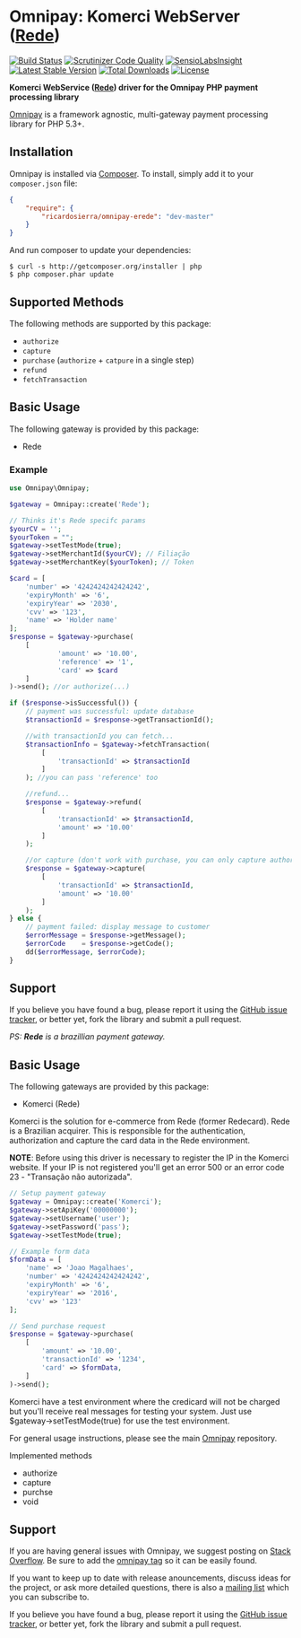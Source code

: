 # Omnipay: Komerci WebServer ([Rede](https://www.userede.com.br))

[![Build Status](https://travis-ci.org/byjg/omnipay-komerci.svg?branch=master)](https://travis-ci.org/byjg/omnipay-komerci)
[![Scrutinizer Code Quality](https://scrutinizer-ci.com/g/byjg/omnipay-komerci/badges/quality-score.png?b=master)](https://scrutinizer-ci.com/g/byjg/omnipay-komerci/?branch=master)
[![SensioLabsInsight](https://insight.sensiolabs.com/projects/5814bf37-e3ac-4232-9c5d-fe304a340e83/mini.png)](https://insight.sensiolabs.com/projects/5814bf37-e3ac-4232-9c5d-fe304a340e83)
[![Latest Stable Version](https://poser.pugx.org/byjg/omnipay-komerci/v/stable)](https://packagist.org/packages/byjg/omnipay-komerci)
[![Total Downloads](https://poser.pugx.org/byjg/omnipay-komerci/downloads)](https://packagist.org/packages/byjg/omnipay-komerci)
[![License](https://poser.pugx.org/byjg/omnipay-komerci/license)](https://packagist.org/packages/byjg/omnipay-komerci)

**Komerci WebService ([Rede](https://www.userede.com.br)) driver for the Omnipay PHP payment processing library**

[Omnipay](https://github.com/thephpleague/omnipay) is a framework agnostic, multi-gateway payment
processing library for PHP 5.3+. 

## Installation

Omnipay is installed via [Composer](http://getcomposer.org/). To install, simply add it
to your `composer.json` file:

```json
{
    "require": {
        "ricardosierra/omnipay-erede": "dev-master"
    }
}
```

And run composer to update your dependencies:

    $ curl -s http://getcomposer.org/installer | php
    $ php composer.phar update


## Supported Methods

The following methods are supported by this package:

* `authorize`
* `capture`
* `purchase` (`authorize` + `catpure` in a single step)
* `refund`
* `fetchTransaction`

## Basic Usage

The following gateway is provided by this package:

* Rede

### Example

```php
use Omnipay\Omnipay;

$gateway = Omnipay::create('Rede');

// Thinks it's Rede specifc params
$yourCV = '';
$yourToken = "";
$gateway->setTestMode(true);
$gateway->setMerchantId($yourCV); // Filiação
$gateway->setMerchantKey($yourToken); // Token

$card = [
    'number' => '4242424242424242',
    'expiryMonth' => '6',
    'expiryYear' => '2030',
    'cvv' => '123',
    'name' => 'Holder name'
];
$response = $gateway->purchase(
    [
            'amount' => '10.00',
            'reference' => '1',
            'card' => $card
    ]
)->send(); //or authorize(...)

if ($response->isSuccessful()) {
    // payment was successful: update database
    $transactionId = $response->getTransactionId();

    //with transactionId you can fetch...
    $transactionInfo = $gateway->fetchTransaction(
        [
            'transactionId' => $transactionId
        ]
    ); //you can pass 'reference' too

    //refund...
    $response = $gateway->refund(
        [
            'transactionId' => $transactionId,
            'amount' => '10.00'
        ]
    );

    //or capture (don't work with purchase, you can only capture authorized requests)
    $response = $gateway->capture(
        [
            'transactionId' => $transactionId,
            'amount' => '10.00'
        ]
    );
} else {
    // payment failed: display message to customer
    $errorMessage = $response->getMessage();
    $errorCode    = $response->getCode();
    dd($errorMessage, $errorCode);
}
```


## Support

If you believe you have found a bug, please report it using the [GitHub issue tracker](https://github.com/waldson/omnipay-rede-rest-api/issues),
or better yet, fork the library and submit a pull request.


*PS: **Rede** is a brazillian payment gateway.*

## Basic Usage

The following gateways are provided by this package:

* Komerci (Rede)

Komerci is the solution for e-commerce from Rede (former Redecard). Rede is a Brazilian acquirer. 
This is responsible for the authentication, authorization and capture the card data in the Rede environment. 

**NOTE**: Before using this driver is necessary to register the IP in the Komerci website. 
If your IP is not registered you'll get an error 500 or an error code 23 - "Transação não autorizada". 

```php
// Setup payment gateway
$gateway = Omnipay::create('Komerci');
$gateway->setApiKey('00000000');
$gateway->setUsername('user');
$gateway->setPassword('pass');
$gateway->setTestMode(true);

// Example form data
$formData = [
    'name' => 'Joao Magalhaes',
    'number' => '4242424242424242',
    'expiryMonth' => '6',
    'expiryYear' => '2016',
    'cvv' => '123'
];

// Send purchase request
$response = $gateway->purchase(
    [
        'amount' => '10.00',
        'transactionId' => '1234',
        'card' => $formData,
    ]
)->send();
```

Komerci have a test environment where the credicard will not be charged but you'll receive real messages for testing your system. Just use $gateway->setTestMode(true) for use the test environment.

For general usage instructions, please see the main [Omnipay](https://github.com/thephpleague/omnipay)
repository.

Implemented methods
* authorize
* capture
* purchse
* void

## Support

If you are having general issues with Omnipay, we suggest posting on
[Stack Overflow](http://stackoverflow.com/). Be sure to add the
[omnipay tag](http://stackoverflow.com/questions/tagged/omnipay) so it can be easily found.

If you want to keep up to date with release anouncements, discuss ideas for the project,
or ask more detailed questions, there is also a [mailing list](https://groups.google.com/forum/#!forum/omnipay) which
you can subscribe to.

If you believe you have found a bug, please report it using the [GitHub issue tracker](https://github.com/thephpleague/omnipay-dummy/issues),
or better yet, fork the library and submit a pull request.
